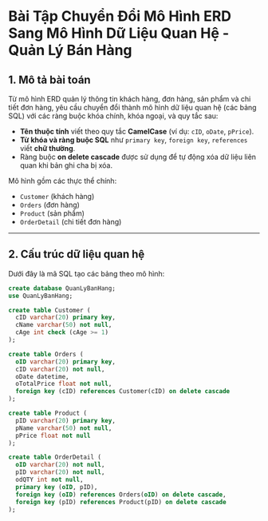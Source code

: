 # Bài Tập Chuyển Đổi Mô Hình ERD Sang Mô Hình Dữ Liệu Quan Hệ - Quản Lý Bán Hàng

## 1. Mô tả bài toán

Từ mô hình ERD quản lý thông tin khách hàng, đơn hàng, sản phẩm và chi tiết đơn hàng, yêu cầu chuyển đổi thành mô hình dữ liệu quan hệ (các bảng SQL) với các ràng buộc khóa chính, khóa ngoại, và quy tắc sau:

- **Tên thuộc tính** viết theo quy tắc **CamelCase** (ví dụ: `cID`, `oDate`, `pPrice`).
- **Từ khóa và ràng buộc SQL** như `primary key`, `foreign key`, `references` viết **chữ thường**.
- Ràng buộc **on delete cascade** được sử dụng để tự động xóa dữ liệu liên quan khi bản ghi cha bị xóa.

Mô hình gồm các thực thể chính:

- `Customer` (khách hàng)
- `Orders` (đơn hàng)
- `Product` (sản phẩm)
- `OrderDetail` (chi tiết đơn hàng)

---

## 2. Cấu trúc dữ liệu quan hệ

Dưới đây là mã SQL tạo các bảng theo mô hình:

```sql
create database QuanLyBanHang;
use QuanLyBanHang;

create table Customer (
  cID varchar(20) primary key,
  cName varchar(50) not null,
  cAge int check (cAge >= 1)
);

create table Orders (
  oID varchar(20) primary key,
  cID varchar(20) not null,
  oDate datetime,
  oTotalPrice float not null,
  foreign key (cID) references Customer(cID) on delete cascade
);

create table Product (
  pID varchar(20) primary key,
  pName varchar(50) not null,
  pPrice float not null
);

create table OrderDetail (
  oID varchar(20) not null,
  pID varchar(20) not null,
  odQTY int not null,
  primary key (oID, pID),
  foreign key (oID) references Orders(oID) on delete cascade,
  foreign key (pID) references Product(pID) on delete cascade
);
